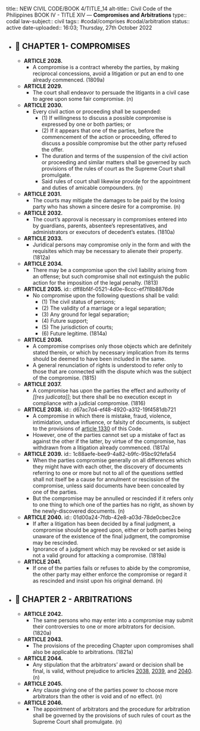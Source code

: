 title:: NEW CIVIL CODE/BOOK 4/TITLE_14
alt-title:: Civil Code of the Philippines BOOK IV - TITLE XIV — **Compromises and Arbitrations**
type:: codal
law-subject:: civil
tags:: #codal/comprises #codal/arbitration
status:: active
date-uploaded:: 16:03; Thursday, 27th October 2022

- ## 🔴 CHAPTER 1- COMPROMISES
	- **ARTICLE 2028.**
		- A compromise is a contract whereby the parties, by making reciprocal concessions, avoid a litigation or put an end to one already commenced. (1809a)
	- **ARTICLE 2029.**
		- The court shall endeavor to persuade the litigants in a civil case to agree upon some fair compromise. (n)
	- **ARTICLE 2030.**
		- Every civil action or proceeding shall be suspended:
			- (1) If willingness to discuss a possible compromise is expressed by one or both parties; or
			- (2) If it appears that one of the parties, before the commencement of the action or proceeding, offered to discuss a possible compromise but the other party refused the offer.
			- The duration and terms of the suspension of the civil action or proceeding and similar matters shall be governed by such provisions of the rules of court as the Supreme Court shall promulgate.
			- Said rules of court shall likewise provide for the appointment and duties of amicable compounders. (n)
	- **ARTICLE 2031.**
		- The courts may mitigate the damages to be paid by the losing party who has shown a sincere desire for a compromise. (n)
	- **ARTICLE 2032.**
		- The court’s approval is necessary in compromises entered into by guardians, parents, absentee’s representatives, and administrators or executors of decedent’s estates. (1810a)
	- **ARTICLE 2033.**
		- Juridical persons may compromise only in the form and with the requisites which may be necessary to alienate their property. (1812a)
	- **ARTICLE 2034.**
		- There may be a compromise upon the civil liability arising from an offense; but such compromise shall not extinguish the public action for the imposition of the legal penalty. (1813)
	- **ARTICLE 2035.**
	  id:: dff8bf4f-0521-4d0e-8ccc-ef7f8b8876de
		- No compromise upon the following questions shall be valid:
			- (1) The civil status of persons;
			- (2) The validity of a marriage or a legal separation;
			- (3) Any ground for legal separation;
			- (4) Future support;
			- (5) The jurisdiction of courts;
			- (6) Future legitime. (1814a)
	- **ARTICLE 2036.**
		- A compromise comprises only those objects which are definitely stated therein, or which by necessary implication from its terms should be deemed to have been included in the same.
		- A general renunciation of rights is understood to refer only to those that are connected with the dispute which was the subject of the compromise. (1815)
	- **ARTICLE 2037.**
		- A compromise has upon the parties the effect and authority of *[[res judicata]]*; but there shall be no execution except in compliance with a judicial compromise. (1816)
	- **ARTICLE 2038.**
	  id:: d67ac7d4-ef48-4920-a312-19f4581db721
		- A compromise in which there is mistake, fraud, violence, intimidation, undue influence, or falsity of documents, is subject to the provisions of [article 1330](((63007579-6fcf-4f85-a8a6-177dd086fec1))) of this Code.
		- However, one of the parties cannot set up a mistake of fact as against the other if the latter, by virtue of the compromise, has withdrawn from a litigation already commenced. (1817a)
	- **ARTICLE 2039.**
	  id:: 1c88aefe-bee9-4a82-b9fc-95bc92fefa54
		- When the parties compromise generally on all differences which they might have with each other, the discovery of documents referring to one or more but not to all of the questions settled shall not itself be a cause for annulment or rescission of the compromise, unless said documents have been concealed by one of the parties.
		- But the compromise may be annulled or rescinded if it refers only to one thing to which one of the parties has no right, as shown by the newly-discovered documents. (n)
	- **ARTICLE 2040.**
	  id:: 01d00a24-7fdb-42e8-a03d-78de0cbec2ce
		- If after a litigation has been decided by a final judgment, a compromise should be agreed upon, either or both parties being unaware of the existence of the final judgment, the compromise may be rescinded.
		- Ignorance of a judgment which may be revoked or set aside is not a valid ground for attacking a compromise. (1819a)
	- **ARTICLE 2041.**
		- If one of the parties fails or refuses to abide by the compromise, the other party may either enforce the compromise or regard it as rescinded and insist upon his original demand. (n)
- ## 🔴 CHAPTER 2 - ARBITRATIONS
	- **ARTICLE 2042.**
		- The same persons who may enter into a compromise may submit their controversies to one or more arbitrators for decision. (1820a)
	- **ARTICLE 2043.**
		- The provisions of the preceding Chapter upon compromises shall also be applicable to arbitrations. (1821a)
	- **ARTICLE 2044.**
		- Any stipulation that the arbitrators’ award or decision shall be final, is valid, without prejudice to articles [2038](((d67ac7d4-ef48-4920-a312-19f4581db721))), [2039](((1c88aefe-bee9-4a82-b9fc-95bc92fefa54))), and [2040](((01d00a24-7fdb-42e8-a03d-78de0cbec2ce))). (n)
	- **ARTICLE 2045.**
		- Any clause giving one of the parties power to choose more arbitrators than the other is void and of no effect. (n)
	- **ARTICLE 2046.**
		- The appointment of arbitrators and the procedure for arbitration shall be governed by the provisions of such rules of court as the Supreme Court shall promulgate. (n)